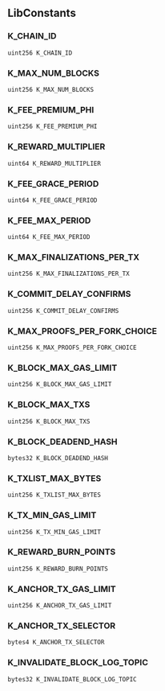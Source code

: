 ## LibConstants

### K_CHAIN_ID

```solidity
uint256 K_CHAIN_ID
```

### K_MAX_NUM_BLOCKS

```solidity
uint256 K_MAX_NUM_BLOCKS
```

### K_FEE_PREMIUM_PHI

```solidity
uint256 K_FEE_PREMIUM_PHI
```

### K_REWARD_MULTIPLIER

```solidity
uint64 K_REWARD_MULTIPLIER
```

### K_FEE_GRACE_PERIOD

```solidity
uint64 K_FEE_GRACE_PERIOD
```

### K_FEE_MAX_PERIOD

```solidity
uint64 K_FEE_MAX_PERIOD
```

### K_MAX_FINALIZATIONS_PER_TX

```solidity
uint256 K_MAX_FINALIZATIONS_PER_TX
```

### K_COMMIT_DELAY_CONFIRMS

```solidity
uint256 K_COMMIT_DELAY_CONFIRMS
```

### K_MAX_PROOFS_PER_FORK_CHOICE

```solidity
uint256 K_MAX_PROOFS_PER_FORK_CHOICE
```

### K_BLOCK_MAX_GAS_LIMIT

```solidity
uint256 K_BLOCK_MAX_GAS_LIMIT
```

### K_BLOCK_MAX_TXS

```solidity
uint256 K_BLOCK_MAX_TXS
```

### K_BLOCK_DEADEND_HASH

```solidity
bytes32 K_BLOCK_DEADEND_HASH
```

### K_TXLIST_MAX_BYTES

```solidity
uint256 K_TXLIST_MAX_BYTES
```

### K_TX_MIN_GAS_LIMIT

```solidity
uint256 K_TX_MIN_GAS_LIMIT
```

### K_REWARD_BURN_POINTS

```solidity
uint256 K_REWARD_BURN_POINTS
```

### K_ANCHOR_TX_GAS_LIMIT

```solidity
uint256 K_ANCHOR_TX_GAS_LIMIT
```

### K_ANCHOR_TX_SELECTOR

```solidity
bytes4 K_ANCHOR_TX_SELECTOR
```

### K_INVALIDATE_BLOCK_LOG_TOPIC

```solidity
bytes32 K_INVALIDATE_BLOCK_LOG_TOPIC
```
